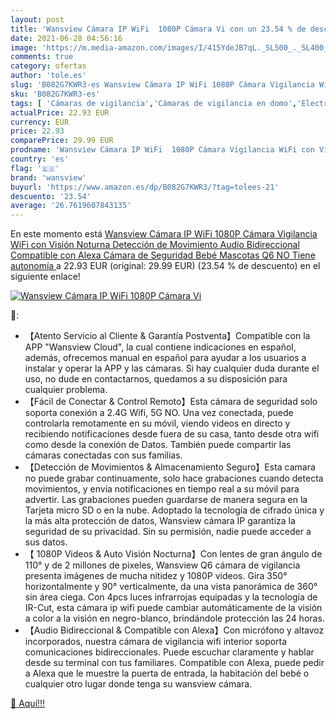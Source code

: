 ```yaml
---
layout: post
title: 'Wansview Cámara IP WiFi  1080P Cámara Vi con un 23.54 % de descuento'
date: 2021-06-28 04:56:16
image: 'https://m.media-amazon.com/images/I/415YdeJB7qL._SL500_._SL400_.jpg'
comments: true
category: ofertas
author: 'tole.es'
slug: 'B082G7KWR3-es Wansview Cámara IP WiFi 1080P Cámara Vigilancia WiFi con...'
sku: 'B082G7KWR3-es'
tags: [ 'Cámaras de vigilancia','Cámaras de vigilancia en domo','Electrónica','Fotografía y videocámaras','alexa','wansview', ]
actualPrice: 22.93 EUR
currency: EUR
price: 22.93
comparePrice: 29.99 EUR
prodname: 'Wansview Cámara IP WiFi  1080P Cámara Vigilancia WiFi con Visión Noturna Detección de Movimiento  Audio Bidireccional  Compatible con Alexa  Cámara de Seguridad Bebé Mascotas  Q6  NO Tiene autonomía '
country: 'es'
flag: '🇪🇸'
brand: 'wansview'
buyurl: 'https://www.amazon.es/dp/B082G7KWR3/?tag=tolees-21'
descuento: '23.54'
average: '26.7619607843135'
---
```


En este momento está [Wansview Cámara IP WiFi  1080P Cámara Vigilancia WiFi con Visión Noturna Detección de Movimiento  Audio Bidireccional  Compatible con Alexa  Cámara de Seguridad Bebé Mascotas  Q6  NO Tiene autonomía ](https://www.amazon.es/dp/B082G7KWR3/?tag=tolees-21) a 22.93 EUR (original: 29.99 EUR) (23.54 %  de descuento) en el siguiente enlace!

[![Wansview Cámara IP WiFi  1080P Cámara Vi](https://m.media-amazon.com/images/I/415YdeJB7qL._SL500_._SL400_.jpg)](https://www.amazon.es/dp/B082G7KWR3/?tag=tolees-21)

🔎:

- 【Atento Servicio al Cliente & Garantía Postventa】Compatible con la APP "Wansview Cloud", la cual contiene indicaciones en español, además, ofrecemos manual en español para ayudar a los usuarios a instalar y operar la APP y las cámaras. Si hay cualquier duda durante el uso, no dude en contactarnos, quedamos a su disposición para cualquier problema.
- 【Fácil de Conectar & Control Remoto】Esta cámara de seguridad solo soporta conexión a 2.4G Wifi, 5G NO. Una vez conectada, puede controlarla remotamente en su móvil, viendo videos en directo y recibiendo notificaciones desde fuera de su casa, tanto desde otra wifi como desde la conexión de Datos. También puede compartir las cámaras conectadas con sus familias.
- 【Detección de Movimientos & Almacenamiento Seguro】Esta camara no puede grabar continuamente, solo hace grabaciones cuando detecta movimientos, y envía notificaciones en tiempo real a su móvil para advertir. Las grabaciones pueden guardarse de manera segura en la Tarjeta micro SD o en la nube. Adoptado la tecnología de cifrado única y la más alta protección de datos, Wansview cámara IP garantiza la seguridad de su privacidad. Sin su permisión, nadie puede acceder a sus datos.
- 【 1080P Videos & Auto Visión Nocturna】Con lentes de gran ángulo de 110° y de 2 millones de pixeles, Wansview Q6 cámara de vigilancia presenta imágenes de mucha nitidez y 1080P videos. Gira 350° horizontalmente y 90° verticalmente, da una vista panorámica de 360° sin área ciega. Con 4pcs luces infrarrojas equipadas y la tecnología de IR-Cut, esta cámara ip wifi puede cambiar automáticamente de la visión a color a la visión en negro-blanco, brindándole protección las 24 horas.
- 【Audio Bidireccional & Compatible con Alexa】Con micrófono y altavoz incorporados, nuestra cámara de vigilancia wifi interior soporta comunicaciones bidireccionales. Puede escuchar claramente y hablar desde su terminal con tus familiares. Compatible con Alexa, puede pedir a Alexa que le muestre la puerta de entrada, la habitación del bebé o cualquier otro lugar donde tenga su wansview cámara.

[🛒 Aquí!!!](https://www.amazon.es/dp/B082G7KWR3/?tag=tolees-21)
